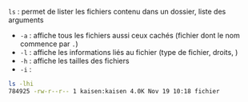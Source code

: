 `ls` : permet de lister les fichiers contenu dans un dossier, liste des arguments
- `-a` : affiche tous les fichiers aussi ceux cachés (fichier dont le nom commence par `.`)
- `-l` : affiche les informations liés au fichier (type de fichier, droits, )
- `-h` : affiche les tailles des fichiers 
- `-i` :
```bash
ls -lhi
784925 -rw-r--r-- 1 kaisen:kaisen 4.0K Nov 19 10:18 fichier
```